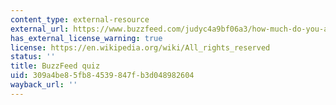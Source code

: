 ```yaml
---
content_type: external-resource
external_url: https://www.buzzfeed.com/judyc4a9bf06a3/how-much-do-you-actually-know-about-commuting-in-b-2a5bw
has_external_license_warning: true
license: https://en.wikipedia.org/wiki/All_rights_reserved
status: ''
title: BuzzFeed quiz
uid: 309a4be8-5fb8-4539-847f-b3d048982604
wayback_url: ''
---
```


